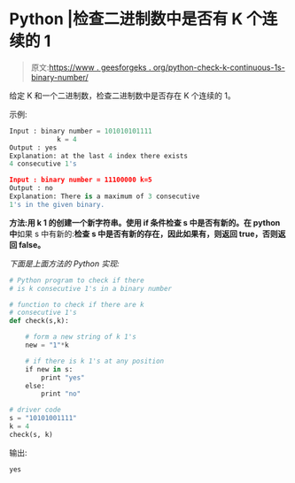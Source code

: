 # Python |检查二进制数中是否有 K 个连续的 1

> 原文:[https://www . geesforgeks . org/python-check-k-continuous-1s-binary-number/](https://www.geeksforgeeks.org/python-check-k-consecutive-1s-binary-number/)

给定 K 和一个二进制数，检查二进制数中是否存在 K 个连续的 1。

示例:

```py
Input : binary number = 101010101111
            k = 4 
Output : yes
Explanation: at the last 4 index there exists
4 consecutive 1's

Input : binary number = 11100000 k=5 
Output : no
Explanation: There is a maximum of 3 consecutive 
1's in the given binary.

```

**方法:**用 k 1 的创建一个**新字符串。使用 if 条件检查 s 中是否有新的。在 python 中**如果 s 中有新的:**检查 s 中是否有新的存在，因此如果有，则返回 true，否则返回 false。**

*下面是上面方法的 Python 实现:*

```py
# Python program to check if there 
# is k consecutive 1's in a binary number 

# function to check if there are k 
# consecutive 1's 
def check(s,k):

    # form a new string of k 1's 
    new = "1"*k 

    # if there is k 1's at any position 
    if new in s:
        print "yes" 
    else:
        print "no" 

# driver code
s = "10101001111"
k = 4 
check(s, k)
```

输出:

```py
yes

```